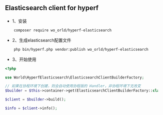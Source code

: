## Elasticsearch client for hyperf

#### 
- 1、安装
```bash
    composer require wo_orld/hyperf-elasticsearch
```

- 2、生成elasticsearch配置文件
```bash
    php bin/hyperf.php vendor:publish wo_orld/hyperf-elasticsearch
```

- 3、开始使用
```php
<?php

use World\HyperfElasticsearch\ElasticsearchClientBuilderFactory;

// 如果在协程环境下创建，则会自动使用协程版的 Handler，非协程环境下无改变
$builder = $this->container->get(ElasticsearchClientBuilderFactory::class)->create();

$client = $builder->build();

$info = $client->info();
```